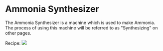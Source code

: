 Ammonia Synthesizer
===================

The Ammonia Synthesizer is a machine which is used to make Ammonia. The process of using this machine will be referred to as "Synthesizing" on other pages.


Recipe:
![](/img/ammonia_synthesizer.png)